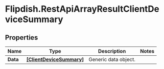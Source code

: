 # Flipdish.RestApiArrayResultClientDeviceSummary

## Properties

Name | Type | Description | Notes
------------ | ------------- | ------------- | -------------
**Data** | [**[ClientDeviceSummary]**](ClientDeviceSummary.md) | Generic data object. | 


